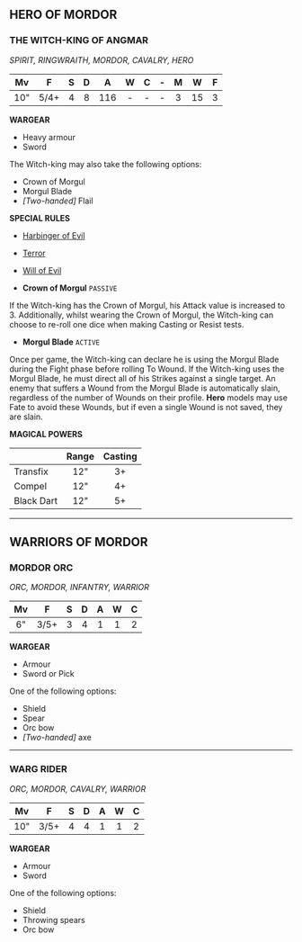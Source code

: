 ## HERO OF MORDOR

<div class="unitCard" markdown>

### THE WITCH-KING OF ANGMAR
*SPIRIT, RINGWRAITH, MORDOR, CAVALRY, HERO*

| Mv | F | S | D | A | W | C | - | M | W | F |
|:---:|:--:|:-:|:-:|:--:|:-:|:-:|:-:|:-:|:--:|:--:|
| 10" | 5/4+ | 4 | 8 | 116 | - | - | - | 3 | 15 | 3 |

**WARGEAR**

* Heavy armour 
* Sword

The Witch-king may also take the following options:

* Crown of Morgul
* Morgul Blade
* *[Two-handed]* Flail

**SPECIAL RULES**

* [Harbinger of Evil](battlehost_quickstart_rules_guide.md#harbinger-of-evil)

* [Terror](battlehost_quickstart_rules_guide.md#terror)

* [Will of Evil](battlehost_quickstart_rules_guide.md#will-of-evil)

* **Crown of Morgul** `PASSIVE` 

If the Witch-king has the Crown of Morgul, his Attack value is increased to 3. Additionally, whilst wearing the Crown of Morgul, the Witch-king can choose to re-roll one dice when making Casting or Resist tests.

* **Morgul Blade** `ACTIVE` 

Once per game, the Witch-king can declare he is using the Morgul Blade during the Fight phase before rolling To Wound. If the Witch-king uses the Morgul Blade, he must direct all of his Strikes against a single target. An enemy that suffers a Wound from the Morgul Blade is automatically slain, regardless of the number of Wounds on their profile. **Hero** models may use Fate to avoid these Wounds, but if even a single Wound is not saved, they are slain.

**MAGICAL POWERS**

| | Range | Casting |
|----------------|:-----:|:-------:|
| Transfix    | 12"  | 3+   |
| Compel     | 12"  | 4+   |
| Black Dart   | 12"  | 5+   |

</div>

---

## WARRIORS OF MORDOR

<div class="unitCard" markdown>

### MORDOR ORC
*ORC, MORDOR, INFANTRY, WARRIOR*

| Mv | F | S | D | A | W | C |
|:--:|:--:|:-:|:-:|:-:|:-:|:-:|
| 6" | 3/5+ | 3 | 4 | 1 | 1 | 2 |

**WARGEAR**

* Armour
* Sword or Pick

One of the following options:

* Shield
* Spear
* Orc bow
* *[Two-handed]* axe

</div>

---

<div class="unitCard" markdown>

### WARG RIDER
*ORC, MORDOR, CAVALRY, WARRIOR*

| Mv | F | S | D | A | W | C |
|:---:|:--:|:-:|:-:|:-:|:-:|:-:|
| 10" | 3/5+ | 4 | 4 | 1 | 1 | 2 |

**WARGEAR**

* Armour 
* Sword

One of the following options:

* Shield
* Throwing spears
* Orc bow

</div>
